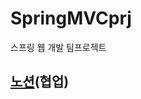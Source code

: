 # SpringMVCprj
스프링 웹 개발 팀프로젝트

## <a href="https://www.notion.so/79b289a8da324b31a0676f79b089f550?v=0432225dc09c4998bf8b419392966a5c">노션</a>(협업)
